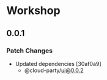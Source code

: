 # Workshop

## 0.0.1

### Patch Changes

- Updated dependencies [30af0a9]
  - @cloud-party/ui@0.0.2
